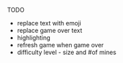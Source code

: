 TODO
- replace text with emoji
- replace game over text
- highlighting
- refresh game when game over
- difficulty level - size and #of mines 